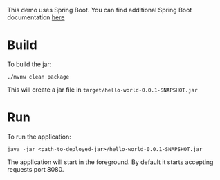 This demo uses Spring Boot. You can find additional Spring Boot documentation [here](https://docs.spring.io/spring-boot/docs/current/reference/htmlsingle/)
# Build
To build the jar:

```
./mvnw clean package
```

This will create a jar file in `target/hello-world-0.0.1-SNAPSHOT.jar`

# Run
To run the application:
```
java -jar <path-to-deployed-jar>/hello-world-0.0.1-SNAPSHOT.jar
```
The application will start in the foreground. By default it starts accepting requests port 8080.